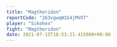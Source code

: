 ```yaml
---
title: "Magtheridon"
reportCode: "263vgwqW1G4jMVXT"
player: "Sikohex"
fight: "Magtheridon"
date: 2021-07-15T18:53:21.415000+00:00
---
```

